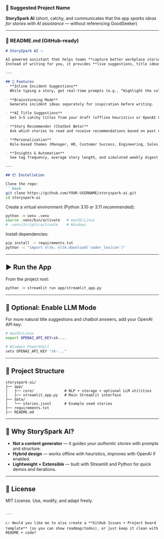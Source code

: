 ### 🔹 Suggested Project Name

**StorySpark AI**
(short, catchy, and communicates that the app *sparks ideas for stories with AI assistance* — without referencing GoodSeeker)

---

### 🔹 README.md (GitHub-ready)

````markdown
# StorySpark AI ✨

AI-powered assistant that helps teams **capture better workplace stories**.  
Instead of writing for you, it provides **live suggestions, title ideas, and personalized recommendations** to make storytelling easier and more impactful.

---

## 🚀 Features
- **Inline Incident Suggestions**  
  While typing a story, get real-time prompts (e.g., “Highlight the collaboration angle”).
  
- **Brainstorming Mode**  
  Generate incident ideas separately for inspiration before writing.

- **AI Title Suggestions**  
  Get 3–5 catchy titles from your draft (offline heuristics or OpenAI GPT if enabled).

- **Story Recommender (Chatbot Beta)**  
  Ask which stories to read and receive recommendations based on past entries.

- **Personalization**  
  Role-based themes (Manager, HR, Customer Success, Engineering, Sales, New Hire) with matching stories.

- **Insights & Automation**  
  See tag frequency, average story length, and simulated weekly digest summaries.

---

## 📦 Installation

Clone the repo:
```bash
git clone https://github.com/YOUR-USERNAME/storyspark-ai.git
cd storyspark-ai
````

Create a virtual environment (Python 3.10 or 3.11 recommended):

```bash
python -m venv .venv
source .venv/bin/activate   # macOS/Linux
# .venv\Scripts\activate    # Windows
```

Install dependencies:

```bash
pip install -r requirements.txt
python -c "import nltk; nltk.download('vader_lexicon')"
```

---

## ▶️ Run the App

From the project root:

```bash
python -m streamlit run app/streamlit_app.py
```

---

## 🔑 Optional: Enable LLM Mode

For more natural title suggestions and chatbot answers, add your OpenAI API key:

```bash
# macOS/Linux
export OPENAI_API_KEY=sk-...

# Windows PowerShell
setx OPENAI_API_KEY "sk-..."
```

---

## 📂 Project Structure

```
storyspark-ai/
├── app/
│   ├── core/              # NLP + storage + optional LLM utilities
│   ├── streamlit_app.py   # Main Streamlit interface
├── data/
│   └── stories.jsonl      # Example seed stories
├── requirements.txt
├── README.md
```

---

## 🌟 Why StorySpark AI?

* **Not a content generator** — it guides *your authentic stories* with prompts and structure.
* **Hybrid design** — works offline with heuristics, improves with OpenAI if enabled.
* **Lightweight + Extensible** — built with Streamlit and Python for quick demos and iterations.

---

## 📜 License

MIT License. Use, modify, and adapt freely.

```

---

👉 Would you like me to also create a **GitHub Issues + Project board template** (so you can show roadmap/todos), or just keep it clean with README + code?
```
